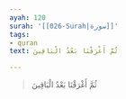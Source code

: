 ```yaml
---
ayah: 120
surah: '[[026-Surah|سورة]]'
tags:
- quran
text: ثُمَّ أَغْرَقْنَا بَعْدُ الْبَاقِينَ

---
```

> ثُمَّ أَغْرَقْنَا بَعْدُ الْبَاقِينَ
